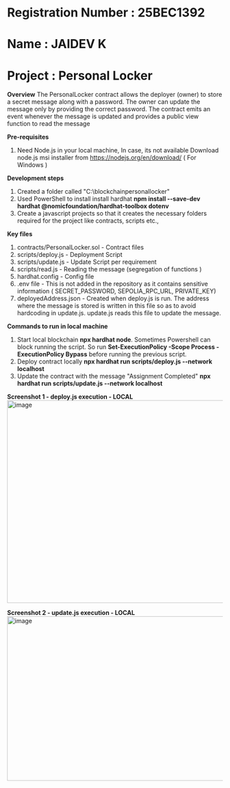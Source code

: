 # Registration Number : 25BEC1392 
# Name                : JAIDEV K  
# Project             : Personal Locker

**Overview**
The PersonalLocker contract allows the deployer (owner) to store a secret message along with a password. The owner can update the message only by providing the correct password. The contract emits an event whenever the message is updated and provides a public view function to read the message

**Pre-requisites**
1. Need Node.js in your local machine, In case, its not available Download node.js msi installer from https://nodejs.org/en/download/ ( For Windows )

**Development steps** 
1. Created a folder called "C:\blockchainpersonallocker"
2. Used PowerShell to install install hardhat **npm install --save-dev hardhat @nomicfoundation/hardhat-toolbox dotenv**
3. Create a javascript projects so that it creates the necessary folders required for the project like contracts, scripts etc.,

**Key files**
1. contracts/PersonalLocker.sol - Contract files
2. scripts/deploy.js - Deployment Script
3. scripts/update.js - Update Script per requirement
4. scripts/read.js   - Reading the message (segregation of functions )
5. hardhat.config - Config file
6. .env file - This is not added in the repository as it contains sensitive information ( SECRET_PASSWORD, SEPOLIA_RPC_URL, PRIVATE_KEY)
7. deployedAddress.json - Created when deploy.js is run. The address where the message is stored is written in this file so as to avoid hardcoding in update.js. update.js reads this file to update the message.

**Commands to run in local machine**
1. Start local blockchain **npx hardhat node**. Sometimes Powershell can block running the script. So run **Set-ExecutionPolicy -Scope Process -ExecutionPolicy Bypass** before running the previous script.
2. Deploy contract locally **npx hardhat run scripts/deploy.js --network localhost**
3. Update the contract with the message "Assignment Completed" **npx hardhat run scripts/update.js --network localhost** 

**Screenshot 1 - deploy.js execution - LOCAL**
<img width="959" height="472" alt="image" src="https://github.com/user-attachments/assets/3f6afb46-2803-4247-8fc7-d3e9692827b8" />

**Screenshot 2 - update.js execution - LOCAL**
<img width="953" height="383" alt="image" src="https://github.com/user-attachments/assets/c9fe3cb1-3d52-45da-83ca-b0df62e3c989" />


